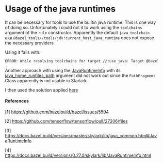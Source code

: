 # Usage of the java runtimes

It can be necessary for tools to use the builtin java runtime.
This is one way of doing so.
Unfortunately i could not it to work using the `toolchains` argument of the `rule` constructor.
Apparently the default `java_toolchain` aka `@bazel_tools//tools/jdk:current_host_java_runtime` does not expose
the necessary providers.

Using it fails with:
```bash
ERROR: While resolving toolchains for target //:use_java: Target @bazel_tools//tools/jdk:current_host_java_runtime was referenced as a toolchain type, but does not provide ToolchainTypeInfo
```

Another approach with using the [JavaRuntimeInfo](https://docs.bazel.build/versions/0.27.0/skylark/lib/JavaRuntimeInfo.html) with its [java_home_runfiles_path](https://docs.bazel.build/versions/0.27.0/skylark/lib/JavaRuntimeInfo.html#java_executable_runfiles_path) argument did not work out
since the `PathFragment` Class apparently is not usable in Starlark.

I then used the solution applied [here](https://github.com/tensorflow/tensorflow/pull/27206/files)

#### References
[1] https://github.com/bazelbuild/bazel/issues/5594

[2] https://github.com/tensorflow/tensorflow/pull/27206/files

[3] https://docs.bazel.build/versions/master/skylark/lib/java_common.html#JavaRuntimeInfo

[4] https://docs.bazel.build/versions/0.27.0/skylark/lib/JavaRuntimeInfo.html
